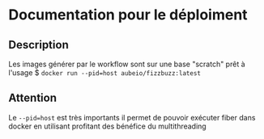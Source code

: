 # Documentation pour le déploiment

## Description
Les images générer par le workflow sont sur une base "scratch" prêt à l'usage
$ `docker run --pid=host aubeio/fizzbuzz:latest`

## Attention
Le `--pid=host` est très importants il permet de pouvoir exécuter fiber dans docker en utilisant profitant des bénéfice du multithreading 